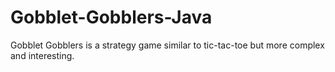 # Gobblet-Gobblers-Java
Gobblet Gobblers is a strategy game similar to tic-tac-toe but more complex and interesting.

